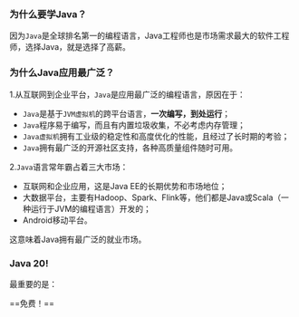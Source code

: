 ### 为什么要学Java？

因为`Java`是全球排名第一的编程语言，Java工程师也是市场需求最大的软件工程师，选择Java，就是选择了高薪。

### 为什么Java应用最广泛？

1.从互联网到企业平台，`Java`是应用最广泛的编程语言，原因在于：

- `Java`是基于`JVM虚拟机`的跨平台语言，**一次编写，到处运行**；
- `Java`程序易于编写，而且有内置垃圾收集，不必考虑内存管理；
- `Java虚拟机`拥有工业级的稳定性和高度优化的性能，且经过了长时期的考验；
- `Java`拥有最广泛的开源社区支持，各种高质量组件随时可用。



2.`Java`语言常年霸占着三大市场：

- 互联网和企业应用，这是Java EE的长期优势和市场地位；
- 大数据平台，主要有Hadoop、Spark、Flink等，他们都是Java或Scala（一种运行于JVM的编程语言）开发的；
- Android移动平台。

这意味着Java拥有最广泛的就业市场。

### Java 20!

最重要的是：

==免费！==

